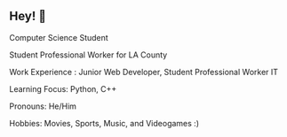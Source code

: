 ## Hey! 👋

<!--
**agua24/agua24** is a ✨ _special_ ✨ repository because its `README.md` (this file) appears on your GitHub profile.

Here are some ideas to get you started:

- 🔭 I’m currently working on ...
- 🌱 I’m currently learning ...
- 👯 I’m looking to collaborate on ...
- 🤔 I’m looking for help with ...
- 💬 Ask me about ...
- 📫 How to reach me: ...
- 😄 Pronouns: ...
- ⚡ Fun fact: ...
-->
Computer Science Student

Student Professional Worker for LA County

Work Experience : Junior Web Developer, Student Professional Worker IT

Learning Focus: Python, C++

Pronouns: He/Him

Hobbies: Movies, Sports, Music, and Videogames :)


